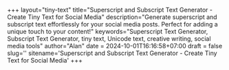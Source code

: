 +++
layout="tiny-text"
title="Superscript and Subscript Text Generator - Create Tiny Text for Social Media"
description="Generate superscript and subscript text effortlessly for your social media posts. Perfect for adding a unique touch to your content!"
keywords="Superscript Text Generator, Subscript Text Generator, tiny text, Unicode text, creative writing, social media tools"
author="Alan"
date = 2024-10-01T16:16:58+07:00
draft = false
slug=''
sitename='Superscript and Subscript Text Generator - Create Tiny Text for Social Media'
+++